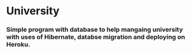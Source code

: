 # University
### Simple program with database to help mangaing university with uses of Hibernate, databse migration and deploying on Heroku.

